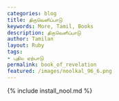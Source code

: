 ```yaml
---  
categories: blog  
title: திருவெளிப்பாடு
keywords: More, Tamil, Books  
description: திருவெளிப்பாடு
author: Tamilan  
layout: Ruby  
tags:     
- புதிய ஏற்பாடு
permalink: book_of_revelation  
featured: /images/noolkal_96_6.png  
---  
```

{% include install_nool.md %}  
